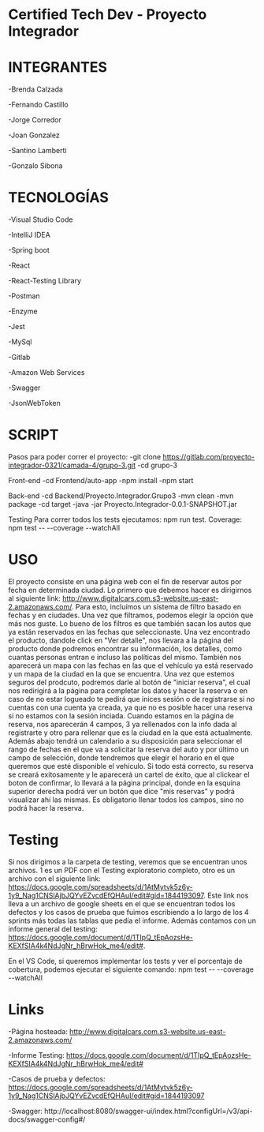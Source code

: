 # Certified Tech Dev - Proyecto Integrador

# INTEGRANTES
  
  -Brenda Calzada
  
  -Fernando Castillo
  
  -Jorge Corredor
  
  -Joan Gonzalez
  
  -Santino Lamberti
  
  -Gonzalo Sibona

# TECNOLOGÍAS
  
  -Visual Studio Code
  
  -IntelliJ IDEA
  
  -Spring boot
  
  -React
  
  -React-Testing Library
  
  -Postman
  
  -Enzyme
  
  -Jest
  
  -MySql
  
  -Gitlab
  
  -Amazon Web Services
  
  -Swagger
  
  -JsonWebToken

# SCRIPT
Pasos para poder correr el proyecto:
-git clone https://gitlab.com/proyecto-integrador-0321/camada-4/grupo-3.git
-cd grupo-3

Front-end
-cd Frontend/auto-app
-npm install
-npm start

Back-end
-cd Backend/Proyecto.Integrador.Grupo3
-mvn clean
-mvn package
-cd target
-java -jar Proyecto.Integrador-0.0.1-SNAPSHOT.jar

Testing
Para correr todos los tests ejecutamos: npm run test.
Coverage: npm test -- --coverage --watchAll


# USO
El proyecto consiste en una  página web con el fin de reservar autos por fecha en determinada ciudad. Lo primero que debemos hacer es dirigirnos al siguiente link: http://www.digitalcars.com.s3-website.us-east-2.amazonaws.com/. Para esto, incluímos un sistema de filtro basado en fechas y en ciudades. Una vez que filtramos, podemos elegir la opción que más nos guste. Lo bueno de los filtros es que también sacan los autos que ya están reservados en las fechas que seleccionaste. Una vez encontrado el producto, dandole click en "Ver detalle", nos llevara a la página del producto donde podremos encontrar su información, los detalles, como cuantas personas entran e incluso las políticas del mismo. También nos aparecerá un mapa con las fechas en las que el vehículo ya está reservado y un mapa de la ciudad en la que se encuentra. Una vez que estemos seguros del prodcuto, podremos darle al botón de "iniciar reserva", el cual nos redirigirá a la página para completar los datos y hacer la reserva o en caso de no estar logueado te pedirá que inices sesión o de registrarse si no cuentas con una cuenta ya creada, ya que no es posible hacer una reserva si no estamos con la sesión inciada. Cuando estamos en la página de reserva, nos aparecerán 4 campos, 3 ya rellenados con la info dada al registrarte y otro para rellenar que es la ciudad en la que está actualmente. Además abajo tendrá un calendario a su disposición para seleccionar el rango de fechas en el que va a solicitar la reserva del auto y por último un campo de selección, donde tendremos que elegir el horario en el que queremos que esté disponible el vehículo. Si todo está correcto, su reserva se creará exitosamente y le aparecerá un cartel de éxito, que al clickear el boton de confirmar, lo llevará a la página principal, donde en la esquina superior derecha podrá ver un botón que dice "mis reservas" y podrá visualizar ahí las mismas. Es obligatorio llenar todos los campos, sino no podrá hacer la reserva.

# Testing
  
  Si nos dirigimos a la carpeta de testing, veremos que se encuentran unos archivos. 1 es un PDF con el Testing exploratorio completo, otro es un archivo con el siguiente link: https://docs.google.com/spreadsheets/d/1AtMytvk5z6y-1y9_Nag1CNSlAjbJQYvEZvcdEfQHAuI/edit#gid=1844193097. Este link nos lleva a un archivo de google sheets en el que se encuentran todos los defectos y los casos de prueba que fuimos escribiendo a lo largo de los 4 sprints más todas las tablas que pedía el informe. Además contamos con un informe general del testing: https://docs.google.com/document/d/1TIpQ_tEpAozsHe-KEXfSIA4k4NdJgNr_hBrwHok_me4/edit#.
  
  En el VS Code, si queremos implementar los tests y ver el porcentaje de cobertura, podemos ejecutar el siguiente comando: npm test -- --coverage --watchAll

# Links
  
  -Página hosteada: http://www.digitalcars.com.s3-website.us-east-2.amazonaws.com/
  
  -Informe Testing: https://docs.google.com/document/d/1TIpQ_tEpAozsHe-KEXfSIA4k4NdJgNr_hBrwHok_me4/edit#
  
  -Casos de prueba y defectos: https://docs.google.com/spreadsheets/d/1AtMytvk5z6y-1y9_Nag1CNSlAjbJQYvEZvcdEfQHAuI/edit#gid=1844193097
  
  -Swagger: http://localhost:8080/swagger-ui/index.html?configUrl=/v3/api-docs/swagger-config#/
